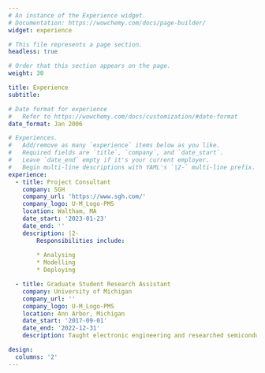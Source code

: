 ```yaml
---
# An instance of the Experience widget.
# Documentation: https://wowchemy.com/docs/page-builder/
widget: experience

# This file represents a page section.
headless: true

# Order that this section appears on the page.
weight: 30

title: Experience
subtitle:

# Date format for experience
#   Refer to https://wowchemy.com/docs/customization/#date-format
date_format: Jan 2006

# Experiences.
#   Add/remove as many `experience` items below as you like.
#   Required fields are `title`, `company`, and `date_start`.
#   Leave `date_end` empty if it's your current employer.
#   Begin multi-line descriptions with YAML's `|2-` multi-line prefix.
experience:
  - title: Project Consultant
    company: SGH
    company_url: 'https://www.sgh.com/'
    company_logo: U-M_Logo-PMS
    location: Waltham, MA
    date_start: '2023-01-23'
    date_end: ''
    description: |2-
        Responsibilities include:
        
        * Analysing
        * Modelling
        * Deploying

  - title: Graduate Student Research Assistant
    company: University of Michigan
    company_url: ''
    company_logo: U-M_Logo-PMS
    location: Ann Arbor, Michigan
    date_start: '2017-09-01'
    date_end: '2022-12-31'
    description: Taught electronic engineering and researched semiconductor physics.

design:
  columns: '2'
---
```

